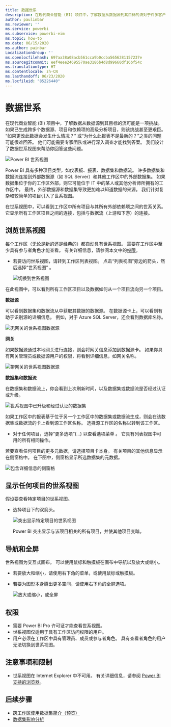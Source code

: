 ```yaml
---
title: 数据世系
description: 在现代商业智能 (BI) 项目中，了解数据从数据源到其目标的流对于许多客户来说是一项重要挑战。
author: paulinbar
ms.reviewer: ''
ms.service: powerbi
ms.subservice: powerbi-eim
ms.topic: how-to
ms.date: 06/15/2020
ms.author: painbar
LocalizationGroup: ''
ms.openlocfilehash: 697aa38a08acb561cca9b0ccba5656281157237e
ms.sourcegitcommit: eef4eee24695570ae3186b4d8d99660df16bf54c
ms.translationtype: HT
ms.contentlocale: zh-CN
ms.lasthandoff: 06/23/2020
ms.locfileid: "85226440"
---
```

# <a name="data-lineage"></a>数据世系
在现代商业智能 (BI) 项目中，了解数据从数据源到其目标的流可能是一项挑战。 如果已生成跨多个数据源、项目和依赖项的高级分析项目，则该挑战甚至更艰巨。 “如果更改此数据会发生什么情况？” 或“为什么此报表不是最新的？”之类的问题 可能很难回答。 他们可能需要专家团队或进行深入调查才能找到答案。 我们设计了数据世系视图来帮助你回答这些问题。

![Power BI 世系视图](media/service-data-lineage/service-data-lineage-view.png)
 
Power BI 具有多种项目类型，如仪表板、报表、数据集和数据流。 许多数据集和数据流连接到外部数据源（如 SQL Server）和其他工作区中的外部数据集。 如果数据集位于你的工作区外部，则它可能位于 IT 中的某人或其他分析师所拥有的工作区中。 最终，外部数据源和数据集导致更加难以知道数据的来源。 我们针对复杂和较简单的项目引入了世系视图。

在世系视图中，可以看到工作区中所有项目与其所有外部依赖项之间的世系关系。 它显示所有工作区项目之间的连接，包括与数据流（上游和下游）的连接。

## <a name="explore-lineage-view"></a>浏览世系视图

每个工作区（无论是新的还是经典的）都自动具有世系视图。 需要在工作区中至少具有参与者角色才能查看。 有关详细信息，请参阅本文中的[权限](#permissions)。

* 若要访问世系视图，请转到工作区列表视图。 点击“列表视图”旁边的箭头，然后选择“世系视图”   。

   ![切换到世系视图](media/service-data-lineage/service-data-lineage-view-select.png)

在此视图中，可以看到所有工作区项目以及数据如何从一个项目流向另一个项目。

**数据源**

可以看到数据集和数据流从中获取其数据的数据源。 在数据源卡上，可以看到有助于识别源的详细信息。 例如，对于 Azure SQL Server，还会看到数据库名称。

![无网关的世系视图数据源](media/service-data-lineage/service-data-lineage-data-source-card.png)
 
**网关**

如果数据源通过本地网关进行连接，则会将网关信息添加到数据源卡。 如果你具有网关管理员或数据源用户的权限，将看到详细信息，如网关名称。

![带网关的世系视图数据源](media/service-data-lineage/service-data-lineage-data-gateway-card.png)

**数据集和数据流**
 
在数据集和数据流上，你会看到上次刷新时间，以及数据集或数据流是否经过认证或升级。

![世系视图中已升级和经过认证的数据集](media/service-data-lineage/service-data-lineage-promoted-certified.png)
 
如果工作区中的报表基于位于另一个工作区中的数据集或数据流生成，则会在该数据集或数据流的卡上看到源工作区名称。 选择源工作区的名称以转到该工作区。

* 对于任何项目，选择“更多选项”(…) 以查看选项菜单  。 它具有列表视图中可用的所有相同操作。

若要查看任何项目的更多元数据，请选择项目卡本身。 有关项目的其他信息显示在侧窗格中。 在下图中，侧窗格显示所选数据集的元数据。

![包含详细信息的侧窗格](media/service-data-lineage/service-data-lineage-side-pane.png)
 
## <a name="show-lineage-for-any-artifact"></a>显示任何项目的世系视图 

假设要查看特定项目的世系视图。

* 选择项目下的双箭头。

   ![突出显示特定项目的世系视图](media/service-data-lineage/service-data-lineage-specific-artifact.png)

   Power BI 突出显示与该项目相关的所有项目，并使其他项目变暗。 

## <a name="navigation-and-full-screen"></a>导航和全屏 

世系视图为交互式画布。 可以使用鼠标和触摸板在画布中导航以及放大或缩小。

* 若要放大和缩小，请使用右下角的菜单，或使用鼠标或触摸板。
* 若要为图形本身腾出更多空间，请使用右下角的全屏选项。 

    ![放大或缩小，或全屏](media/service-data-lineage/service-data-lineage-zoom.png)

## <a name="permissions"></a>权限

* 需要 Power BI Pro 许可证才能查看世系视图。
* 世系视图仅适用于具有工作区访问权限的用户。
* 用户必须在工作区中具有管理员、成员或参与者角色。 具有查看者角色的用户无法切换到世系视图。


## <a name="considerations-and-limitations"></a>注意事项和限制

- 世系视图在 Internet Explorer 中不可用。 有关详细信息，请参阅 [Power BI 支持的浏览器](../fundamentals/power-bi-browsers.md)。

## <a name="next-steps"></a>后续步骤

* [跨工作区使用数据集简介（预览）](../connect-data/service-datasets-across-workspaces.md)
* [数据集影响分析](service-dataset-impact-analysis.md)
